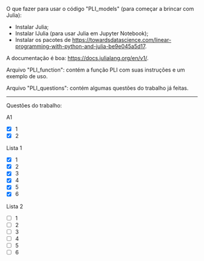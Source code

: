 O que fazer para usar o código "PLI_models" (para começar a brincar com Julia):
- Instalar Julia;
- Instalar IJulia (para usar Julia em Jupyter Notebook);
- Instalar os pacotes de https://towardsdatascience.com/linear-programming-with-python-and-julia-be9e045a5d17.

A documentação é boa: https://docs.julialang.org/en/v1/.

Arquivo "PLI_function": contém a função PLI com suas instruções e um exemplo de uso.

Arquivo "PLI_questions": contém algumas questões do trabalho já feitas.
___
Questões do trabalho:

A1
- [x] 1
- [x] 2

Lista 1
- [x] 1
- [x] 2
- [x] 3
- [x] 4
- [x] 5
- [x] 6

Lista 2
- [ ] 1
- [ ] 2
- [ ] 3
- [ ] 4
- [ ] 5
- [ ] 6
